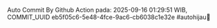 Auto Commit By Github Action pada: 2025-09-16 01:29:51 WIB, COMMIT_UUID eb5f05c6-5e48-4fce-9ac6-cb6038c1e32e #autohijau🗿
